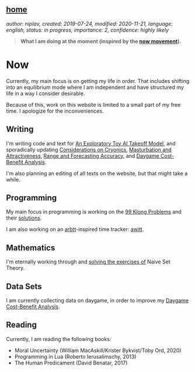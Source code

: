 [home](./index.md)
------------------

*author: niplav, created: 2019-07-24, modified: 2020-11-21, language: english, status: in progress, importance: 2, confidence: highly likely*

> __What I am doing at the moment (inspired by the
> [now movement](https://nownownow.com/about)).__

Now
===

Currently, my main focus is on getting my life in order. That includes
shifting into an equilibrium mode where I am independent and have
structured my life in a way I consider desirable.

Because of this, work on this website is limited to a small part of my
free time. I apologize for the inconveniences.

Writing
-------

I'm writing code and text for [An Exploratory Toy AI Takeoff
Model](./toy_ai_takeoff_model.html), and sporadically updating
[Considerations on Cryonics](./considerations_on_cryonics.html),
[Masturbation and Attractiveness](./masturbation_and_attractiveness.html),
[Range and Forecasting Accuracy](./range_and_forecasting_accuracy.html),
and [Daygame Cost-Benefit
Analysis](./daygame_cost_benefit.mddaygame_cost_benefit.html).

I'm also planning an editing of all texts on the website, but that might
take a while.

Programming
-----------

My main focus in programming is working on the [99
Klong Problems](./99_klong_problems.html) and their
[solutions](./99_problems_klong_solution.html).

I am also working on an [arbtt](https://arbtt.nomeata.de/)-inspired time
tracker: [awitt](https://github.com/niplav/awitt).

Mathematics
-----------

I'm eternally working through and [solving the exercises
of](./naive_set_theory_solutions.html) Naive Set Theory.

Data Sets
---------

I am currently collecting data on daygame, in order to improve my
[Daygame Cost-Benefit Analysis](./daygame_cost_benefit.html).

Reading
-------

Currently, I am reading the following books:

* Moral Uncertainty (William MacAskill/Krister Bykvist/Toby Ord, 2020)
* Programming in Lua (Roberto Ierusalimschy, 2013)
* The Human Predicament (David Benatar, 2017)
